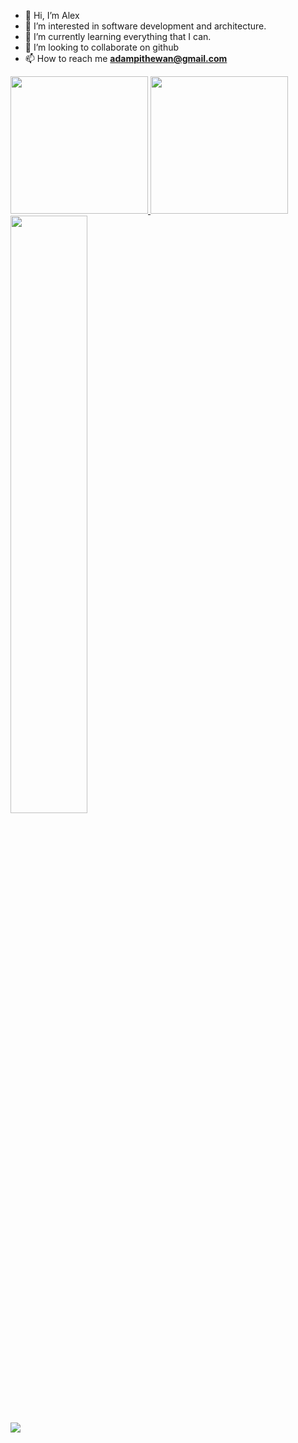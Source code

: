 - 👋 Hi, I’m Alex
- 👀 I’m interested in software development and architecture.
- 🌱 I’m currently learning everything that I can.
- 💞️ I’m looking to collaborate on github
- 📫 How to reach me **adampithewan@gmail.com**

<div>
  <a href="https://github.com/vanalex">
    <img height="220em" src="https://github-readme-stats.vercel.app/api?username=vanalex&show_icons=true&theme=gruvbox&include_all_commits=true&count_private=true&exclude_repo=dotfiles"/>
    <img height="220em" src="https://github-readme-stats.vercel.app/api/top-langs/?username=vanalex&show_icons=true&theme=gruvbox&include_all_commits=true&count_private=true&exclude_repo=dotfiles"/>
    <img width="49.5%" src="https://github-readme-streak-stats.herokuapp.com/?user=vanalex&theme=gruvbox&hide_border=true" />
    </br>
    <img src="https://komarev.com/ghpvc/?username=vanalex"/>
  </a>
</div>


<!---
vanalex/vanalex is a ✨ special ✨ repository because its `README.md` (this file) appears on your GitHub profile.
You can click the Preview link to take a look at your changes.
--->
